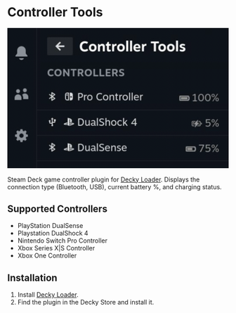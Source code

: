 # Controller Tools
![plugin_demo](./assets/decky-loader-store-cover.png)

Steam Deck game controller plugin for [Decky Loader](https://github.com/SteamDeckHomebrew/decky-loader). Displays the connection type (Bluetooth, USB), current battery %, and charging status. 

## Supported Controllers
* PlayStation DualSense
* Playstation DualShock 4
* Nintendo Switch Pro Controller
* Xbox Series X|S Controller
* Xbox One Controller

## Installation
1. Install [Decky Loader](https://github.com/SteamDeckHomebrew/decky-loader).
2. Find the plugin in the Decky Store and install it.

